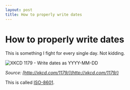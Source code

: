 ```yaml
---
layout: post
title: How to properly write dates
---
```


# How to properly write dates

This is something I fight for every single day. Not kidding.

![XKCD 1179 - Write dates as YYYY-MM-DD](http://imgs.xkcd.com/comics/iso_8601.png)

*Source: [http://xkcd.com/1179/](http://xkcd.com/1179/)*

This is called [ISO-8601](http://en.wikipedia.org/wiki/ISO_8601).